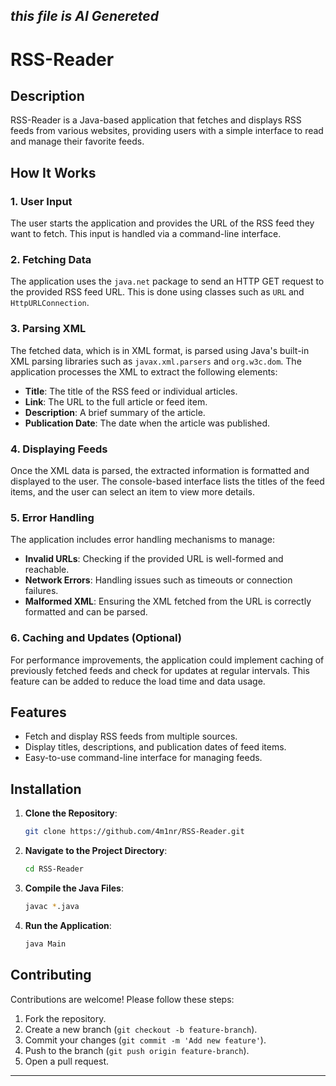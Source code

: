 ***this file is AI Genereted***
---
# RSS-Reader

## Description
RSS-Reader is a Java-based application that fetches and displays RSS feeds from various websites, providing users with a simple interface to read and manage their favorite feeds.

## How It Works
### 1. User Input
The user starts the application and provides the URL of the RSS feed they want to fetch. This input is handled via a command-line interface.

### 2. Fetching Data
The application uses the `java.net` package to send an HTTP GET request to the provided RSS feed URL. This is done using classes such as `URL` and `HttpURLConnection`.

### 3. Parsing XML
The fetched data, which is in XML format, is parsed using Java's built-in XML parsing libraries such as `javax.xml.parsers` and `org.w3c.dom`. The application processes the XML to extract the following elements:
- **Title**: The title of the RSS feed or individual articles.
- **Link**: The URL to the full article or feed item.
- **Description**: A brief summary of the article.
- **Publication Date**: The date when the article was published.

### 4. Displaying Feeds
Once the XML data is parsed, the extracted information is formatted and displayed to the user. The console-based interface lists the titles of the feed items, and the user can select an item to view more details.

### 5. Error Handling
The application includes error handling mechanisms to manage:
- **Invalid URLs**: Checking if the provided URL is well-formed and reachable.
- **Network Errors**: Handling issues such as timeouts or connection failures.
- **Malformed XML**: Ensuring the XML fetched from the URL is correctly formatted and can be parsed.

### 6. Caching and Updates (Optional)
For performance improvements, the application could implement caching of previously fetched feeds and check for updates at regular intervals. This feature can be added to reduce the load time and data usage.

## Features
- Fetch and display RSS feeds from multiple sources.
- Display titles, descriptions, and publication dates of feed items.
- Easy-to-use command-line interface for managing feeds.

## Installation
1. **Clone the Repository**:
    ```bash
    git clone https://github.com/4m1nr/RSS-Reader.git
    ```
2. **Navigate to the Project Directory**:
    ```bash
    cd RSS-Reader
    ```
3. **Compile the Java Files**:
    ```bash
    javac *.java
    ```
4. **Run the Application**:
    ```bash
    java Main
    ```

## Contributing
Contributions are welcome! Please follow these steps:
1. Fork the repository.
2. Create a new branch (`git checkout -b feature-branch`).
3. Commit your changes (`git commit -m 'Add new feature'`).
4. Push to the branch (`git push origin feature-branch`).
5. Open a pull request.
---
